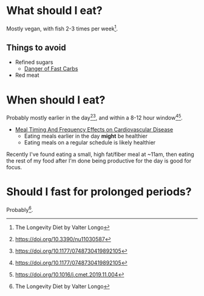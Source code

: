 # What should I eat?

Mostly vegan, with fish 2-3 times per week[^1].

## Things to avoid

 - Refined sugars
    - [Danger of Fast
       Carbs](https://www.theatlantic.com/ideas/archive/2020/03/carbs-are-killing-us/609040/)
 - Red meat


# When should I eat?

Probably mostly earlier in the day[^2][^3], and within a 8-12 hour
window[^3][^4].

- [Meal Timing And Frequency Effects on Cardiovascular
  Disease](https://www.ahajournals.org/doi/full/10.1161/CIR.0000000000000476)
  - Eating meals earlier in the day **might** be healthier
  - Eating meals on a regular schedule is likely healthier

Recently I've found eating a small, high fat/fiber meal at ~11am, then eating
the rest of my food after I'm done being productive for the day is good for
focus.


# Should I fast for prolonged periods?

Probably[^1].


[^1]: The Longevity Diet by Valter Longo
[^2]: https://doi.org/10.3390/nu11030587
[^3]: https://doi.org/10.1177/0748730419892105
[^4]: https://doi.org/10.1016/j.cmet.2019.11.004


